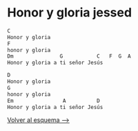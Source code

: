 # Honor y gloria jessed

```bash
C
Honor y gloria
F
honor y gloria
Dm               G           C   F  G  A
Honor y gloria a ti señor Jesús

D
Honor y gloria
G
honor y gloria
Em                A          D
Honor y gloria a ti señor Jesús
```

[Volver al esquema -->](../index.md)


